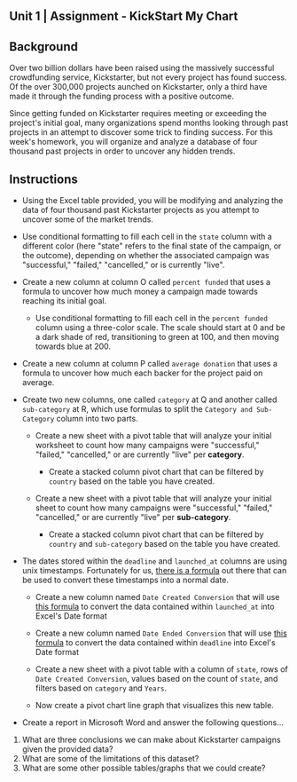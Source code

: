 ## Unit 1 | Assignment - KickStart My Chart

## Background

Over two billion dollars have been raised using the massively successful crowdfunding service, Kickstarter, but not every project has found success. Of the over 300,000 projects aunched on Kickstarter, only a third have made it through the funding process with a positive outcome.

Since getting funded on Kickstarter requires meeting or exceeding the project's initial goal, many organizations spend months looking through past projects in an attempt to discover some trick to finding success. For this week's homework, you will organize and analyze a database of four thousand past projects in order to uncover any hidden trends.

## Instructions

* Using the Excel table provided, you will be modifying and analyzing the data of four thousand past Kickstarter projects as you attempt to uncover some of the market trends.

* Use conditional formatting to fill each cell in the `state` column with a different color (here "state" refers to the final state of the campaign, or the outcome), depending on whether the associated campaign was "successful," "failed," "cancelled," or is currently "live".

* Create a new column at column O called `percent funded` that uses a formula to uncover how much money a campaign made towards reaching its initial goal.

  * Use conditional formatting to fill each cell in the `percent funded` column using a three-color scale. The scale should start at 0 and be a dark shade of red, transitioning to green at 100, and then moving towards blue at 200.

* Create a new column at column P called `average donation` that uses a formula to uncover how much each backer for the project paid on average.

* Create two new columns, one called `category` at Q and another called `sub-category` at R, which use formulas to split the `Category and Sub-Category` column into two parts.

  * Create a new sheet with a pivot table that will analyze your initial worksheet to count how many campaigns were "successful," "failed," "cancelled," or are currently "live" per **category**.

    * Create a stacked column pivot chart that can be filtered by `country` based on the table you have created.

  * Create a new sheet with a pivot table that will analyze your initial sheet to count how many campaigns were "successful," "failed," "cancelled," or are currently "live" per **sub-category**.

    * Create a stacked column pivot chart that can be filtered by `country` and `sub-category` based on the table you have created.

* The dates stored within the `deadline` and `launched_at` columns are using unix timestamps. Fortunately for us, [there is a formula](http://spreadsheetpage.com/index.php/tip/converting_unix_timestamps/) out there that can be used to convert these timestamps into a normal date.

  * Create a new column named `Date Created Conversion` that will use [this formula](http://spreadsheetpage.com/index.php/tip/converting_unix_timestamps/) to convert the data contained within `launched_at` into Excel's Date format

  * Create a new column named `Date Ended Conversion` that will use [this formula](http://spreadsheetpage.com/index.php/tip/converting_unix_timestamps/) to convert the data contained within `deadline` into Excel's Date format

  * Create a new sheet with a pivot table with a column of `state`, rows of `Date Created Conversion`, values based on the count of `state`, and filters based on `category` and `Years`.

  * Now create a pivot chart line graph that visualizes this new table.
  
* Create a report in Microsoft Word and answer the following questions...

 1. What are three conclusions we can make about Kickstarter campaigns given the provided data?
 2. What are some of the limitations of this dataset?
 3. What are some other possible tables/graphs that we could create?


